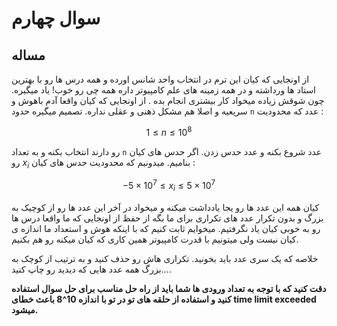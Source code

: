 # سوال چهارم

## مساله

از اونجایی که کیان این ترم در انتخاب واحد شانس اورده و همه درس ها رو با بهترین استاد ها ورداشته و در همه زمینه های علم کامپیوتر داره همه چی رو خوب!  یاد میگیره. چون شوقش زیاده  میخواد کار بیشتری انجام بده . از اونجایی که کیان واقعا آدم باهوش و سریعیه و اصلا هم مشکل ذهنی و عقلی نداره. تصمیم میگیره حدود `n` عدد که محدودیت :

$$1 \leq n \leq 10^8$$

رو دارند انتخاب بکنه و به تعداد `n` عدد شروع بکنه و عدد حدس زدن. اگر حدس های کیان رو $x_i$ بنامیم. میدونیم که محدودیت حدس های کیان :  

$$-5 \times 10^7 \leq x_i \leq 5 \times 10^7$$


کیان همه این عدد ها رو یجا یادداشت میکنه و میخواد در آخر این عدد ها رو از کوچیک به بزرگ و بدون تکرار عدد های تکراری برای ما بگه از حفظ از اونجایی که ما واقعا درس ها رو به خوبی کیان یاد نگرفتیم. میخوایم ثابت کنیم که با اینکه هوش و استعداد ما اندازه ی کیان نیست ولی میتونیم با قدرت کامپیوتر همین کاری که کیان میکنه رو هم بکنیم. 

خلاصه که یک سری عدد باید بخونید. تکراری هاش رو حذف کنید و به ترتیب از کوچک به بزرگ همه عدد هایی که دیدید رو چاپ کنید….

**دقت کنید که با توجه به تعداد ورودی ها شما باید از راه حل مناسب برای حل سوال استفاده کنید و استفاده از حلقه های تو در تو با اندازه 10^8 باعث خطای time limit exceeded میشود.**
